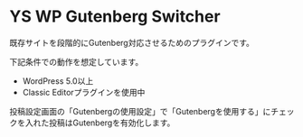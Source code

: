 # YS WP Gutenberg Switcher

既存サイトを段階的にGutenberg対応させるためのプラグインです。

下記条件での動作を想定しています。
* WordPress 5.0以上
* Classic Editorプラグインを使用中

投稿設定画面の「Gutenbergの使用設定」で「Gutenbergを使用する」にチェックを入れた投稿はGutenbergを有効化します。
